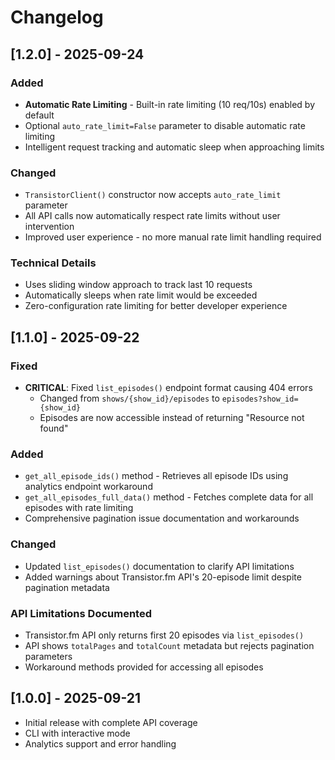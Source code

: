 # Changelog

## [1.2.0] - 2025-09-24

### Added
- **Automatic Rate Limiting** - Built-in rate limiting (10 req/10s) enabled by default
- Optional `auto_rate_limit=False` parameter to disable automatic rate limiting
- Intelligent request tracking and automatic sleep when approaching limits

### Changed
- `TransistorClient()` constructor now accepts `auto_rate_limit` parameter
- All API calls now automatically respect rate limits without user intervention
- Improved user experience - no more manual rate limit handling required

### Technical Details
- Uses sliding window approach to track last 10 requests
- Automatically sleeps when rate limit would be exceeded
- Zero-configuration rate limiting for better developer experience

## [1.1.0] - 2025-09-22

### Fixed
- **CRITICAL**: Fixed `list_episodes()` endpoint format causing 404 errors
  - Changed from `shows/{show_id}/episodes` to `episodes?show_id={show_id}`
  - Episodes are now accessible instead of returning "Resource not found"

### Added
- `get_all_episode_ids()` method - Retrieves all episode IDs using analytics endpoint workaround
- `get_all_episodes_full_data()` method - Fetches complete data for all episodes with rate limiting
- Comprehensive pagination issue documentation and workarounds

### Changed
- Updated `list_episodes()` documentation to clarify API limitations
- Added warnings about Transistor.fm API's 20-episode limit despite pagination metadata

### API Limitations Documented
- Transistor.fm API only returns first 20 episodes via `list_episodes()`
- API shows `totalPages` and `totalCount` metadata but rejects pagination parameters
- Workaround methods provided for accessing all episodes

## [1.0.0] - 2025-09-21
- Initial release with complete API coverage
- CLI with interactive mode
- Analytics support and error handling
